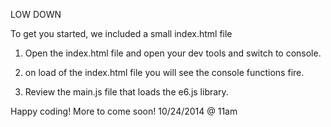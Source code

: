 LOW DOWN

To get you started, we included a small index.html file

1) Open the index.html file and open your dev tools and switch to console.

2) on load of the index.html file you will see the console functions fire.

3) Review the main.js file that loads the e6.js library. 

Happy coding!
More to come soon!
10/24/2014 @ 11am